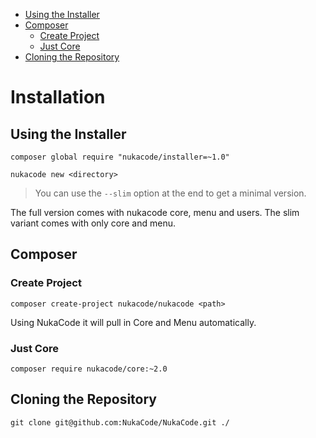 - [Using the Installer](#using-installer)
- [Composer](#composer)
    - [Create Project](#create-project)
    - [Just Core](#just-core)
- [Cloning the Repository](#cloning-repository)

# Installation

<a name="using-installer"></a>
## Using the Installer
`composer global require "nukacode/installer=~1.0"`

`nukacode new <directory>`

> You can use the ``--slim`` option at the end to get a minimal version.

The full version comes with nukacode core, menu and users.  The slim variant comes with only core and menu.

<a name="composer"></a>
## Composer
<a name="create-project"></a>
### Create Project
`composer create-project nukacode/nukacode <path>`

Using NukaCode it will pull in Core and Menu automatically.

<a name="just-core"></a>
### Just Core
`composer require nukacode/core:~2.0`

<a name="cloning-repository"></a>
## Cloning the Repository
`git clone git@github.com:NukaCode/NukaCode.git ./`
